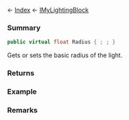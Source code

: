 ← [Index](Api-Index) ← [IMyLightingBlock](Sandbox.ModAPI.Ingame.IMyLightingBlock)

### Summary

```csharp
public virtual float Radius { ; ; }
```

Gets or sets the basic radius of the light.

### Returns

### Example

### Remarks

